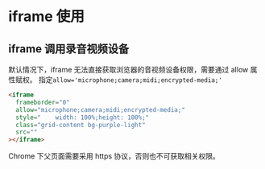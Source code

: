 # iframe 使用

## iframe 调用录音视频设备

默认情况下，iframe 无法直接获取浏览器的音视频设备权限，需要通过 allow 属性赋权。
指定`allow='microphone;camera;midi;encrypted-media;'`

```html
<iframe
  frameborder="0"
  allow="microphone;camera;midi;encrypted-media;"
  style="    width: 100%;height: 100%;"
  class="grid-content bg-purple-light"
  src=""
></iframe>
```

Chrome 下父页面需要采用 https 协议，否则也不可获取相关权限。
